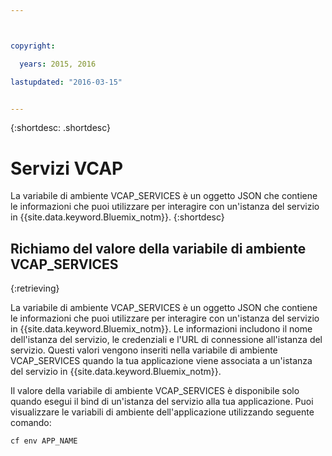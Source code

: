 ```yaml
---



copyright:

  years: 2015, 2016

lastupdated: "2016-03-15"


---
```


{:shortdesc: .shortdesc}

# Servizi VCAP


La variabile di ambiente VCAP_SERVICES è un oggetto JSON che contiene le informazioni che puoi utilizzare per interagire con un'istanza del servizio in {{site.data.keyword.Bluemix_notm}}.
{:shortdesc}


## Richiamo del valore della variabile di ambiente VCAP_SERVICES
{:retrieving}

La variabile di ambiente VCAP_SERVICES è un oggetto JSON che contiene le informazioni che puoi utilizzare per interagire con un'istanza del servizio in {{site.data.keyword.Bluemix_notm}}. Le informazioni includono il nome dell'istanza del servizio, le credenziali e l'URL di connessione all'istanza del servizio. Questi valori vengono inseriti nella variabile di ambiente VCAP_SERVICES quando la tua applicazione viene associata a un'istanza del servizio in {{site.data.keyword.Bluemix_notm}}.

Il valore della variabile di ambiente VCAP_SERVICES è disponibile solo quando esegui il bind di un'istanza del servizio alla tua applicazione. Puoi visualizzare le variabili di ambiente dell'applicazione utilizzando seguente comando:
```
cf env APP_NAME
```
